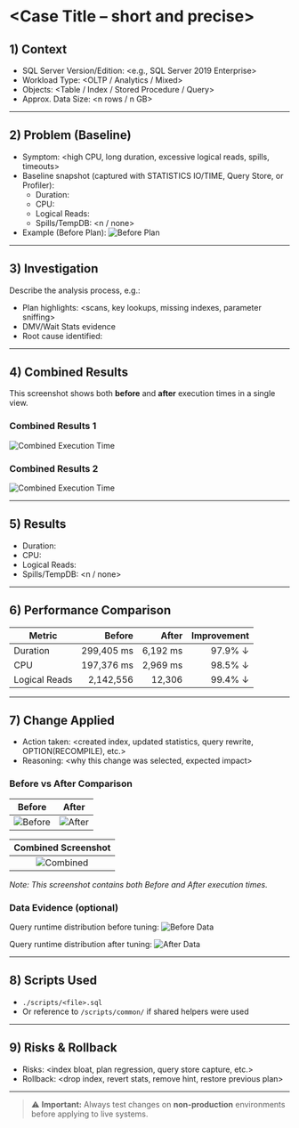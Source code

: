 # <Case Title – short and precise>

## 1) Context
- SQL Server Version/Edition: <e.g., SQL Server 2019 Enterprise>
- Workload Type: <OLTP / Analytics / Mixed>
- Objects: <Table / Index / Stored Procedure / Query>
- Approx. Data Size: <n rows / n GB>

---

## 2) Problem (Baseline)
- Symptom: <high CPU, long duration, excessive logical reads, spills, timeouts>
- Baseline snapshot (captured with STATISTICS IO/TIME, Query Store, or Profiler):
  - Duration: <ms>
  - CPU: <ms>
  - Logical Reads: <n>
  - Spills/TempDB: <n / none>
- Example (Before Plan):
![Before Plan](./images/before.png)

---

## 3) Investigation
Describe the analysis process, e.g.:
- Plan highlights: <scans, key lookups, missing indexes, parameter sniffing>
- DMV/Wait Stats evidence
- Root cause identified: <reason here>

---

## 4) Combined Results
This screenshot shows both **before** and **after** execution times in a single view.
### Combined Results 1
![Combined Execution Time](./images/RPT.vOrderSum.jpg)
### Combined Results 2
![Combined Execution Time](./images/RPT.vOrderSum_2.jpg)

---

## 5) Results
- Duration: <ms>
- CPU: <ms>
- Logical Reads: <n>
- Spills/TempDB: <n / none>

---

## 6) Performance Comparison
| Metric        | Before       | After   | Improvement |
|---------------|-------------:|--------:|------------:|
| Duration      | 299,405 ms   | 6,192 ms | 97.9% ↓ |
| CPU           | 197,376 ms   | 2,969 ms | 98.5% ↓ |
| Logical Reads | 2,142,556    | 12,306   | 99.4% ↓ |

---

## 7) Change Applied
- Action taken: <created index, updated statistics, query rewrite, OPTION(RECOMPILE), etc.>
- Reasoning: <why this change was selected, expected impact>

### Before vs After Comparison
| Before | After |
|:------:|:-----:|
| ![Before](./images/before.png) | ![After](./images/after.png) |

| Combined Screenshot |
|:-------------------:|
| ![Combined](./images/combined_execution.png) |
*Note: This screenshot contains both Before and After execution times.*

### Data Evidence (optional)
Query runtime distribution before tuning:
![Before Data](./images/data_distribution.png)

Query runtime distribution after tuning:
![After Data](./images/data_distribution_after.png)

---

## 8) Scripts Used
- `./scripts/<file>.sql`
- Or reference to `/scripts/common/` if shared helpers were used

---

## 9) Risks & Rollback
- Risks: <index bloat, plan regression, query store capture, etc.>
- Rollback: <drop index, revert stats, remove hint, restore previous plan>

---

> ⚠️ **Important:** Always test changes on **non-production** environments before applying to live systems.




